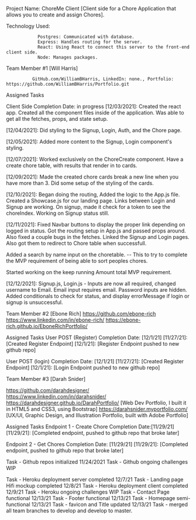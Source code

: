 Project Name: ChoreMe Client [Client side for a Chore Application that allows you to create and assign Chores].

Technology Used:

                Postgres: Communicated with database.
                Express: Handles routing for the server.
                React: Using React to connect this server to the front-end client side.
                Node: Manages packages.

Team Member #1  [Will Harris]

              GitHub.com/WilliamBHarris, LinkedIn: none., Portfolio: https://github.com/WilliamBHarris/Portfolio.git

Assigned Tasks

Client Side
Completion Date: in progress
[12/03/2021]: Created the react app.  Created all the component files inside of the application.
              Was able to get all the fetches, props, and state setup.  
              
[12/04/2021]: Did styling to the Signup, Login, Auth, and the Chore page.

[12/05/2021]: Added more content to the Signup, Login component's styling.

[12/07/2021]: Worked exclusively on the ChoreCreate component. Have a create chore table, with results that render in to cards.

[12/09/2021]:  Made the created chore cards break a new line when you have more than 3. Did some setup of the styling of the cards.

[12/10/2021]:  Began doing the routing, Added the logic to the App.js file. Created a Showcase.js for our landing page.  Links between Login 
and Signup are working.  On signup, made it check for a token to see the choreIndex.  Working on Signup status still.

[12/11/2021]: Fixed Navbar buttons to display the proper link depending on logged in status. Got the routing setup in App.js and passed props around.
Also fixed a couple bugs in the fetches. Linked the Signup and Login pages. Also got them to redirect to Chore table when successfull.

Added a search by name input on the choretable. -- This to try to complete the MVP requirement of being able to sort peoples chores.

Started working on the keep running Amount total MVP requirement.

[12/12/2021]:  Signup.js, Login.js - Inputs are now all required, changed username to Email. Email input requires email. Password inputs are hidden.  Added conditionals to check for status, and display errorMessage if login or signup is unsuccessful.




Team Member #2  [Ebone Rich]
 https://github.com/ebone-rich 
 https://www.linkedin.com/in/ebone-rich/ 
 https://ebone-rich.github.io/EboneRichPortfolio/

Assigned Tasks
User POST (Register)
Completion Date: [12/1/21]
[11/27/21]: [Created Register Endpoint]
[12/1/21]: [Register Endpoint pushed to new github repo]

User POST (login)
Completion Date: [12/1/21]
[11/27/21]: [Created Register Endpoint]
[12/1/21]: [Login Endpoint pushed to new github repo]

 

Team Member #3  [Darah Snider]

https://github.com/darahdesigner/
https://www.linkedin.com/in/darahsnider/
https://darahdesigner.github.io/DarahPortfolio/ [Web Dev Portfolio, I built it in HTML5 and CSS3, using Bootstrap]
https://darahsnider.myportfolio.com/ [UX/UI, Graphic Design, and Illustration Portfolio, built with Adobe Portfolio]


Assigned Tasks
Endpoint 1 - Create Chore
Completion Date:[11/29/21]
[11/29/21]: [Completed endpoint, pushed to github repo that broke later] 

Endpoint 2 - Get Chores
Completion Date: [11/29/21]
[11/29/21]: [Completed endpoint, pushed to github repo that broke later]

Task - Github repos initialized 11/24/2021 
Task - Github ongoing challenges WIP

Task - Heroku deployment server completed 12/7/21
Task - Landing page Hifi mockup completed 12/8/21
Task - Heroku deployment client completed 12/9/21
Task - Heroku ongoing challenges WIP
Task - Contact Page functional 12/13/21
Task - Footer functional 12/13/21
Task - Homepage semi-functional 12/13/21
Task - favicon and Title updated 12/13/21
Task - merged all team branches to develop and develop to master.